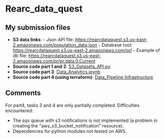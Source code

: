# Rearc_data_quest

## My submission files
- **S3 data links**: 
        - Json API file: https://rearcdataquest.s3.us-east-2.amazonaws.com/population_data.json
        - Database root: https://rearcdataquest.s3.us-east-2.amazonaws.com/pr/
        - Example of db file: https://rearcdataquest.s3.us-east-2.amazonaws.com/pr/pr.data.0.Current
- **Source code part 1 and 2**: [S3_Datasets_API.py](https://github.com/JMOriggi/Rearc_data_quest/blob/main/S3_Dataset_API.py)
- **Source code part 3**: [Data_Analytics.ipynb](https://github.com/JMOriggi/Rearc_data_quest/blob/main/Data_Analytics.ipynb) 
- **Source code part 4 (using terraform)**: [Data_Pipeline Infrastructure](https://github.com/JMOriggi/Rearc_data_quest/blob/main/Data_Pipeline_Infrastructure/) 


## Comments
For part4, tasks 3 and 4 are only partially completed.
Difficulties encountered: 
- The sqs queue with s3 notifications is not implemented (a problem in creating the "aws_s3_bucket_notification" resource).
- Dependencies for python modules not tested on AWS.
